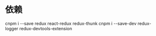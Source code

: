 # 依赖

  cnpm i --save redux react-redux redux-thunk
  cnpm i --save-dev redux-logger redux-devtools-extension
